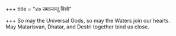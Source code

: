 +++
title = "४७ समञ्जन्तु विश्वे"

+++
So may the Universal Gods, so may the Waters join our hearts.  
     May Matarisvan, Dhatar, and Destri together bind us close.